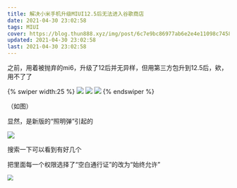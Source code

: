 ```yaml
---
title: 解决小米手机升级MIUI12.5后无法进入谷歌商店
date: 2021-04-30 23:02:58
tags: MIUI
cover: https://blog.thun888.xyz/img/post/6c7e9bc86977ab6e2e4e11098c745889.webp
updated: 2021-04-30 23:02:58
last: 2021-04-30 23:02:58
---
```


之前，用着被抛弃的mi6，升级了12后并无异样，但用第三方包升到12.5后，欸，用不了了

<!-- more -->

{% swiper width:25 %}
![](https://raw.thun888.xyz/thun888/tuku/master/img/IMG_20210424_212057.jpg)
![](https://raw.thun888.xyz/thun888/tuku/master/img/Screenshot_2021-04-24-21-19-58-835_com.android.ve.jpg)
![](https://raw.thun888.xyz/thun888/tuku/master/img/Screenshot_2021-04-24-21-20-21-301_com.android.ve.jpg)
{% endswiper %}

（如图）

显然，是新版的“照明弹”引起的

![](https://raw.thun888.xyz/thun888/tuku/master/img/dsfdsvdzsggdf.jpg)

搜索一下可以看到有好几个

把里面每一个权限选择了“空白通行证”的改为“始终允许”

<img src="https://raw.thun888.xyz/thun888/tuku/master/img/Screenshot_2021-04-30-23-12-52-256_com.miui.secur.jpg" style="zoom: 80%;" />